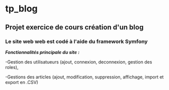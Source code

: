 # tp_blog

## Projet exercice de cours création d'un blog

### Le site web web est codé à l'aide du framework Symfony

***Fonctionnalités principale du site :***

-Gestion des utilisatueurs (ajout, connexion, deconnexion, gestion des roles),

-Gestions des articles (ajout, modification, suppression, affichage, import et export en .CSV)

